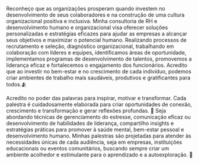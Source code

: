 Reconheço que as organizações prosperam quando investem no desenvolvimento de seus colaboradores e na construção de uma cultura organizacional positiva e inclusiva. Minha consultoria de RH e desenvolvimento humano e organizacional visa oferecer soluções personalizadas e estratégias eficazes para ajudar as empresas a alcançar seus objetivos e maximizar o potencial humano. Realizando processos de recrutamento e seleção, diagnóstico organizacional, trabalhando em colaboração com líderes e equipes, identificamos áreas de oportunidade, implementamos programas de desenvolvimento de talentos, promovemos a liderança eficaz e fortalecemos o engajamento dos funcionários. Acredito que ao investir no bem-estar e no crescimento de cada indivíduo, podemos criar ambientes de trabalho mais saudáveis, produtivos e gratificantes para todos.🫂

Acredito no poder das palavras para inspirar, motivar e transformar. Cada palestra é cuidadosamente elaborada para criar oportunidades de conexão, crescimento e transformação e gerar reflexões profundas. 🌱
Seja abordando técnicas de gerenciamento do estresse, comunicação eficaz ou desenvolvimento de habilidades de liderança, compartilho insights e estratégias práticas para promover à saúde mental, bem-estar pessoal e desenvolvimento humano.
Minhas palestras são projetadas para atender às necessidades únicas de cada audiência, seja em empresas, instituições educacionais ou eventos comunitários, buscando sempre criar um ambiente acolhedor e estimulante para o aprendizado e a autoexploração. 💬